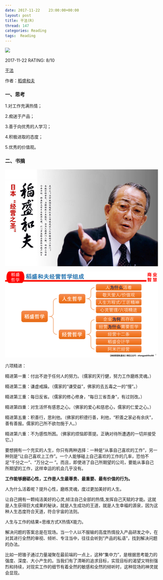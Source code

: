 ```yaml
---
date: 2017-11-22    23:00:00+00:00
layout: post
title: 干法(R)
thread: 147
categories: Reading
tags:  Reading
---
```




<img src="https://images-cn.ssl-images-amazon.com/images/I/61Kp363ka-L.jpg" width="200" />



2017-11-22 RATING:  8/10




[干法](https://www.amazon.cn/%E5%B9%B2%E6%B3%95-%E7%A8%BB%E7%9B%9B%E5%92%8C%E5%A4%AB/dp/B010UZE6VS)



作者：[稻盛和夫](https://www.amazon.cn/s/ref=dp_byline_sr_book_1?ie=UTF8&field-author=%E7%A8%BB%E7%9B%9B%E5%92%8C%E5%A4%AB&search-alias=books)



### 一、思考

1.对工作充满热情；

2.痴迷于产品；

3.善于向优秀的人学习；

4.积极进取的态度；

5.优秀的价值观。



### 二、书摘


![](/images/干法/avatar.jpg)


![](/images/干法/稻盛哲学体系.png)


六项精进：

精进第一重：付出不逊于任何人的努力。（儒家的天行健，努力工作磨练灵魂。）

精进第二重：谦虚戒躁。（儒家的“谦受益”，佛家的去五毒之一的“慢”。）

精进第三重：每日反省。（儒家的修心修身，“每日三省吾身”，有过则改。）

精进第四重：对生活怀有感恩之心。（佛家的爱心和慈悲心，儒家的仁爱之心。）

精进第五重：积善行，思利他。（佛家的积德行善，利他，“积善之家必有余庆”，善有善报。儒家的己所不欲勿施于人。）

精进第六重：不为感性所困。（佛家的烦恼即菩提。正确对待所遭遇的一切并接受它。）

要想拥有一个充实的人生，你只有两种选择：一种是“从事自己喜欢的工作”，另一种则是“让自己喜欢上工作”。一个人能够碰上自己喜欢的工作的几率，恐怕不足“千分之一”、“万分之一 ”。而且，即使进了自己所期望的公司，要能从事自己所期望的工作，这样幸运的机会几乎没有。



**工作能够磨砺心性，工作是人生最尊贵、最重要、最有价值的行为。**



人为什么活着呢？提升心性，磨练灵魂，度过更加美好的人生。



让自己拥有一颗纯洁美好的心灵,倾注自己全部的热情,发挥自己天赋的才能。这就是人生获得巨大成果的秘诀，就是人生成功的王道，就是人生幸福的源泉，因为这种人生态度符合天道，符合宇宙的法则。



人生与工作的结果=思维方式X热情X能力。



解决问题的答案总是在现场。当一个人以不服输的高度热情投入产品研发之中，在对其进行全然的审视、倾听、专注当中，往往会听到“产品的私语”，找到解决问题的办法。



比如一把锥子通过力量凝聚在最前端的一点上，这种“集中力”，是根据思考能力的强度、深度、大小产生的。当我们有了清晰的追求目标，实现目标的渴望又特别强烈和持续，对现实工作的细节有着全然的敏感和全然的倾听时，这种现场的神灵就会显现。



















































